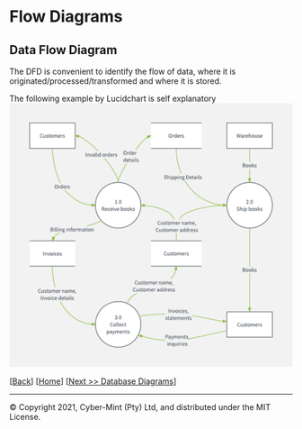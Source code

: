# Flow Diagrams

## Data Flow Diagram
The DFD is convenient to identify the flow of data, where it is originated/processed/transformed and where it is stored.

The following example by Lucidchart is self explanatory
![dfd](images/data-flow-diagram.png)

[[Back](./uml.md)] [[Home](./README.md)] [[Next >> Database Diagrams](./erd.md)]
<br>

---
&copy; Copyright 2021, Cyber-Mint (Pty) Ltd, and distributed under the MIT License.